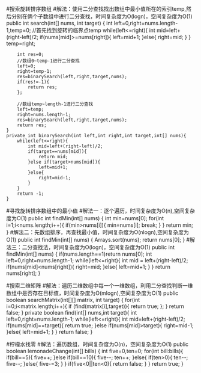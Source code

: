 #搜索旋转排序数组
#解法：使用二分查找找出数组中最小值所在的索引temp,然后分别在俩个子数组中进行二分查找，时间复杂度为O(logn)，空间复杂度为O(1)
public int search(int[] nums, int target) {
        int left=0,right=nums.length-1,temp=0;
        //首先找到旋转的临界点temp
        while(left<=right){
            int mid=left+(right-left)/2;
            if(nums[mid]>=nums[right]){
                left=mid+1;
            }else{
                right=mid;
            }
        }
        temp=right;

        int res=0;
        //数组0~temp-1进行二分查找
        left=0;
        right=temp-1;
        res=binarySearch(left,right,target,nums);
        if(res!=-1){
            return res;
        };

        //数组temp~length-1进行二分查找
        left=temp;
        right=nums.length-1;
        res=binarySearch(left,right,target,nums);
        return res;
    }
    private int binarySearch(int left,int right,int target,int[] nums){
        while(left<=right){
            int mid=left+(right-left)/2;
            if(target==nums[mid]){
                return mid;
            }else if(target>nums[mid]){
                left=mid+1;
            }else{
                right=mid-1;
            }
        }
        return -1;
    }



#寻找旋转排序数组中的最小值
#解法一：逐个遍历，时间复杂度为O(n),空间复杂度为O(1)
public int findMin(int[] nums) {
    int min=nums[0];
    for(int i=1;i<nums.length;i++){
        if(min>nums[i]){
            min=nums[i];
            break;
        }
    }
    return min;
}
#解法二：先数组排序，再查找最小值，时间复杂度为O(nlogn),空间复杂度为O(1)
public int findMin(int[] nums) {
    Arrays.sort(nums);
    return nums[0];
}
#解法三：二分查找法，时间复杂度为O(logn)，空间复杂度为O(1)
public int findMin(int[] nums) {
    if(nums.length==1)return nums[0];
    int left=0,right=nums.length-1;
    while(left<=right){
        int mid = left+(right-left)/2;
        if(nums[mid]<nums[right]){
            right=mid;
        }else{
            left=mid+1;
        }
    }
    return nums[right];
}



#搜索二维矩阵
#解法：遍历二维数组中每一个一维数组，利用二分查找判断一维数组中是否存在目标值，时间复杂度为O(mlogn),空间复杂度为O(1)
public boolean searchMatrix(int[][] matrix, int target) {
        for(int i=0;i<matrix.length;i++){
            if (find(matrix[i],target)){
                return true;
            };
        }
        return false;
    }
    private boolean find(int[] nums,int target){
        int left=0,right=nums.length-1;
        while(left<=right){
            int mid=left+(right-left)/2;
            if(nums[mid]==target){
                return true;
            }else if(nums[mid]>target){
                right=mid-1;
            }else{
                left=mid+1;
            }
        }
        return false;
    }



#柠檬水找零
#解法：遍历数组，时间复杂度为O(n)，空间复杂度为O(1)
public boolean lemonadeChange(int[] bills) {
        int five=0,ten=0;
        for(int bill:bills){
            if(bill==5){
                five++;
            }else if(bill==10){
                five--;
                ten++;
            }else{
                if(ten>0){
                    ten--;
                    five--;
                }else{
                    five-=3;
                }
            }
            if(five<0||ten<0){
                return false;
            }
        }
        return true;
    }

